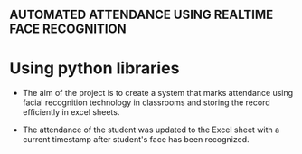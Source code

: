    ## AUTOMATED ATTENDANCE USING REALTIME FACE RECOGNITION 
 
 # Using python libraries
 
* The aim of the project is to create a system that marks attendance using facial recognition technology in classrooms 
and storing the record efficiently in excel sheets. 

* The attendance of the student was updated to the Excel sheet with a current timestamp after student's face has been recognized.


 
    
